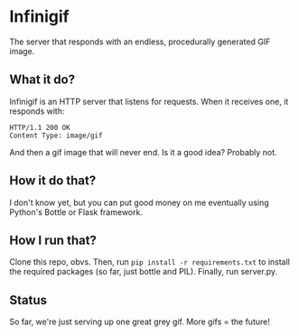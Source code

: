 Infinigif
=========

The server that responds with an endless, procedurally generated GIF image.

What it do?
-----------

Infinigif is an HTTP server that listens for requests. When it receives one, it responds with:

    HTTP/1.1 200 OK
	Content Type: image/gif
	
And then a gif image that will never end. Is it a good idea? Probably not.



How it do that?
---------------

I don't know yet, but you can put good money on me eventually using Python's Bottle or Flask framework.

How I run that?
---------------

 Clone this repo, obvs. Then, run `pip install -r requirements.txt` to install the required packages (so far, just bottle and PIL). Finally, run server.py.

 Status
 ------
 So far, we're just serving up one great grey gif. More gifs = the future!